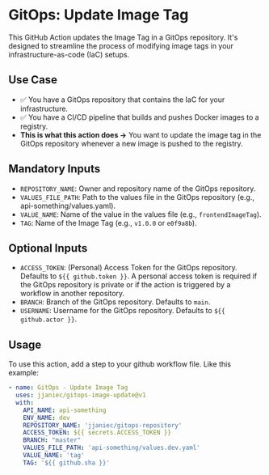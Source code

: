 # GitOps: Update Image Tag

This GitHub Action updates the Image Tag in a GitOps repository. It's designed to streamline the process of modifying image tags in your infrastructure-as-code (IaC) setups.

## Use Case

-  ✅ You have a GitOps repository that contains the IaC for your infrastructure.
-  ✅ You have a CI/CD pipeline that builds and pushes Docker images to a registry. 
-  **This is what this action does →** You want to update the image tag in the GitOps repository whenever a new image is pushed to the registry. 

## Mandatory Inputs

* `REPOSITORY_NAME`: Owner and repository name of the GitOps repository.
* `VALUES_FILE_PATH`: Path to the values file in the GitOps repository (e.g., api-something/values.yaml).
* `VALUE_NAME`: Name of the value in the values file (e.g., `frontendImageTag`).
* `TAG`: Name of the Image Tag (e.g., `v1.0.0` or `e0f9a8b`).

## Optional Inputs

* `ACCESS_TOKEN`: (Personal) Access Token for the GitOps repository. Defaults to `${{ github.token }}`. A personal access token is required if the GitOps repository is private or if the action is triggered by a workflow in another repository.
* `BRANCH`: Branch of the GitOps repository. Defaults to `main`.
* `USERNAME`: Username for the GitOps repository. Defaults to `${{ github.actor }}`.

## Usage

To use this action, add a step to your github workflow file. Like this example:

```yaml
- name: GitOps - Update Image Tag
  uses: jjaniec/gitops-image-update@v1
  with:
    API_NAME: api-something
    ENV_NAME: dev
    REPOSITORY_NAME: 'jjaniec/gitops-repository'
    ACCESS_TOKEN: ${{ secrets.ACCESS_TOKEN }}
    BRANCH: "master"
    VALUES_FILE_PATH: 'api-something/values.dev.yaml'
    VALUE_NAME: 'tag'
    TAG: '${{ github.sha }}'

```
